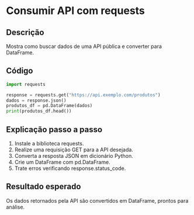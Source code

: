 # Consumir API com requests

## Descrição
Mostra como buscar dados de uma API pública e converter para DataFrame.

## Código
```python
import requests

response = requests.get("https://api.exemplo.com/produtos")
dados = response.json()
produtos_df = pd.DataFrame(dados)
print(produtos_df.head())
```

## Explicação passo a passo
1. Instale a biblioteca requests.
2. Realize uma requisição GET para a API desejada.
3. Converta a resposta JSON em dicionário Python.
4. Crie um DataFrame com pd.DataFrame.
5. Trate erros verificando response.status_code.

## Resultado esperado
Os dados retornados pela API são convertidos em DataFrame, prontos para análise.
